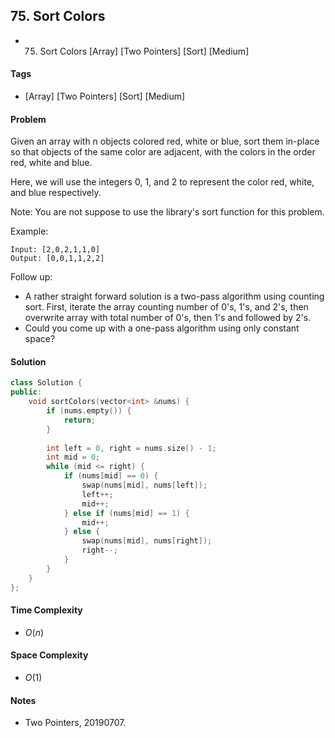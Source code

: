 ## 75. Sort Colors
- 75. Sort Colors [Array] [Two Pointers] [Sort] [Medium]

#### Tags
- [Array] [Two Pointers] [Sort] [Medium]

#### Problem
Given an array with n objects colored red, white or blue, sort them in-place so that objects of the same color are adjacent, with the colors in the order red, white and blue.

Here, we will use the integers 0, 1, and 2 to represent the color red, white, and blue respectively.

Note: You are not suppose to use the library's sort function for this problem.

Example:

    Input: [2,0,2,1,1,0]
    Output: [0,0,1,1,2,2]

Follow up:

- A rather straight forward solution is a two-pass algorithm using counting sort.
First, iterate the array counting number of 0's, 1's, and 2's, then overwrite array with total number of 0's, then 1's and followed by 2's.
- Could you come up with a one-pass algorithm using only constant space?

#### Solution
``` C++
class Solution {
public:
    void sortColors(vector<int> &nums) {
        if (nums.empty()) {
            return;
        }
        
        int left = 0, right = nums.size() - 1;
        int mid = 0;
        while (mid <= right) {
            if (nums[mid] == 0) {
                swap(nums[mid], nums[left]);
                left++;
                mid++;
            } else if (nums[mid] == 1) {
                mid++;
            } else {
                swap(nums[mid], nums[right]);
                right--;
            }
        }
    }
};
```

#### Time Complexity
- $O(n)$

#### Space Complexity
- $O(1)$

#### Notes
- Two Pointers, 20190707.
